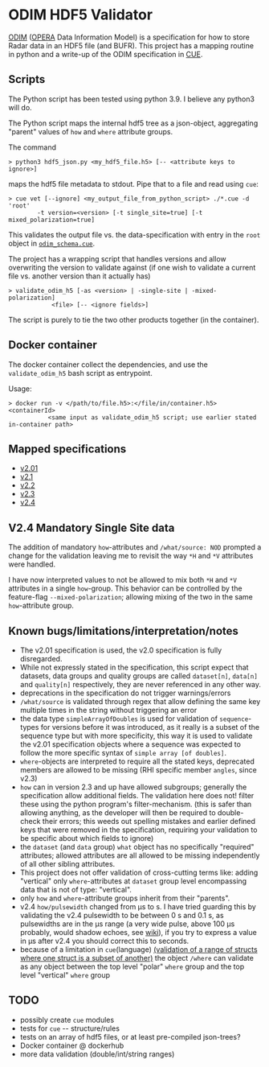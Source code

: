 # ODIM HDF5 Validator
[ODIM](https://www.eumetnet.eu/glossary/odim/) ([OPERA](https://www.eumetnet.eu/glossary/opera/) Data Information Model) is a specification for how to store Radar data in an HDF5 file (and BUFR).
This project has a mapping routine in python and a write-up of the ODIM specification in [CUE](http://cuelang.org/).


## Scripts 
The Python script has been tested using python 3.9. I believe any python3 will do.

The Python script maps the internal hdf5 tree as a json-object, aggregating "parent" values of `how` and `where` attribute groups.

The command
```shell
> python3 hdf5_json.py <my_hdf5_file.h5> [-- <attribute keys to ignore>]
```
maps the hdf5 file metadata to stdout. 
Pipe that to a file and read using `cue`:
```shell
> cue vet [--ignore] <my_output_file_from_python_script> ./*.cue -d 'root' 
        -t version=<version> [-t single_site=true] [-t mixed_polarization=true]
```
This validates the output file vs. the data-specification with entry in the `root` object in [`odim_schema.cue`](odim_schema.cue).

The project has a wrapping script that handles versions and allow overwriting the version to validate against (if one wish to validate a current file vs. another version than it actually has)
```shell
> validate_odim_h5 [-as <version> | -single-site | -mixed-polarization] 
            <file> [-- <ignore fields>]
```
The script is purely to tie the two other products together (in the container).

## Docker container
The docker container collect the dependencies, and use the `validate_odim_h5` bash script as entrypoint.

Usage:
```shell
> docker run -v </path/to/file.h5>:</file/in/container.h5> <containerId> 
           <same input as validate_odim_h5 script; use earlier stated in-container path>
```
## Mapped specifications
 - [v2.01](https://www.eumetnet.eu/wp-content/uploads/2019/05/OPERA-ODIM_H5-v2.01.pdf)
 - [v2.1](https://www.eumetnet.eu/wp-content/uploads/2019/05/OPERA-ODIM_H5-v2.1.pdf)
 - [v2.2](https://www.eumetnet.eu/wp-content/uploads/2019/05/OPERA-ODIM_H5-v2.2.pdf)
 - [v2.3](https://www.eumetnet.eu/wp-content/uploads/2019/01/ODIM_H5_v23.pdf)
 - [v2.4](https://www.eumetnet.eu/wp-content/uploads/2021/07/ODIM_H5_v2.4.pdf)

## V2.4 Mandatory Single Site data
The addition of mandatory `how`-attributes and `/what/source: NOD` prompted a change for the validation leaving me to revisit the way `*H` and `*V` attributes were handled.

I have now interpreted values to not be allowed to mix both `*H` and `*V` attributes in a single `how`-group. This behavior can be controlled by the feature-flag `--mixed-polarization`; allowing mixing of the two in the same `how`-attribute group.

## Known bugs/limitations/interpretation/notes
 - The v2.01 specification is used, the v2.0 specification is fully disregarded.
 - While not expressly stated in the specification, this script expect that datasets, data groups and quality groups are called `dataset[n]`, `data[n]` and `quality[n]` respectively, they are never referenced in any other way.
 - deprecations in the specification do not trigger warnings/errors
 - `/what/source` is validated through regex that allow defining the same key multiple times in the string without triggering an error
 - the data type `simpleArrayOfDoubles` is used for validation of `sequence`-types for versions before it was introduced, as it really is a subset of the sequence type but with more specificity, this way it is used to validate the v2.01 specification objects where a sequence was expected to follow the more specific syntax of `simple array [of doubles]`.
 - `where`-objects are interpreted to require all the stated keys, deprecated members are allowed to be missing (RHI specific member `angles`, since v2.3)
 - `how` can in version 2.3 and up have allowed subgroups; generally the specification allow additional fields. The validation here does not! filter these using the python program's filter-mechanism. (this is safer than allowing anything, as the developer will then be required to double-check their errors; this weeds out spelling mistakes and earlier defined keys that were removed in the specification, requiring your validation to be specific about which fields to ignore)
 - the `dataset` (and `data` group) `what` object has no specifically "required" attributes; allowed attributes are all allowed to be missing independently of all other sibling attributes.
 - This project does not offer validation of cross-cutting terms like: adding "vertical" only `where`-attributes at `dataset` group level encompassing data that is not of type: "vertical".
 - only `how` and `where`-attribute groups inherit from their "parents".
 - v2.4 `how/pulsewidth` changed from µs to s. I have tried guarding this by validating the v2.4 pulsewidth to be between 0 s and 0.1 s, as pulsewidths are in the µs range (a very wide pulse, above 100 µs probably, would shadow echoes, see [wiki](https://en.wikipedia.org/wiki/Radar_signal_characteristics#Pulse_width)), if you try to express a value in µs after v2.4 you should correct this to seconds. 
 - because of a limitation in `cue`(language) [(validation of a range of structs where one struct is a subset of another)](https://github.com/cue-lang/cue/discussions/1163) the object `/where` can validate as any object between the top level "polar" `where` group and the top level "vertical" `where` group

## TODO
 - possibly create `cue` modules
 - tests for `cue` -- structure/rules
 - tests on an array of hdf5 files, or at least pre-compiled json-trees?
 - Docker container @ dockerhub
 - more data validation (double/int/string ranges)
